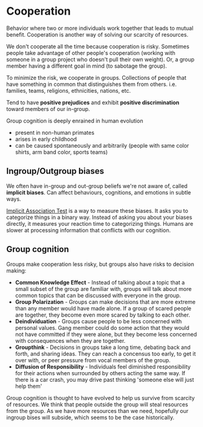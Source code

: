 # Cooperation
Behavior where two or more individuals work together that leads to mutual benefit. Cooperation is another way of solving our scarcity of resources.

We don't cooperate all the time because cooperation is risky. Sometimes people take advantage of other people's cooperation (working with someone in a group project who doesn't pull their own weight). Or, a group member having a different goal in mind (to sabotage the group).

To minimize the risk, we cooperate in groups. Collections of people that have something in common that distinguishes them from others. i.e. families, teams, religions, ethnicities, nations, etc.

Tend to have **positive prejudices** and exhibit **positive discrimination** toward members of our in-group.

Group cognition is deeply enrained in human evolution
* present in non-human primates
* arises in early childhood
* can be caused spontaneously and arbitrarily (people with same color shirts, arm band color, sports teams)

## Ingroup/Outgroup biases
We often have in-group and out-group beliefs we're not aware of, called **implicit biases**. Can affect behaviours, cognitions, and emotions in subtle ways.

[Implicit Association Test](https://implicit.harvard.edu/implicit/canada/takeatest.html) is a way to measure these biases. It asks you to categorize things in a binary way. Instead of asking you about your biases directly, it measures your reaction time to categorizing things. Humans are slower at processing information that conflicts with our cognition.

## Group cognition
Groups make cooperation less risky, but groups also have risks to decision making:
* **Common Knowledge Effect** - Instead of talking about a topic that a small subset of the group are familiar with, groups will talk about more common topics that can be discussed with everyone in the group.
* **Group Polarization** - Groups can make decisions that are more extreme than any member would have made alone. If a group of scared people are together, they become even more scared by talking to each other.
* **Deindividuation** - Groups cause people to be less concerned with personal values. Gang member could do some action that they would not have committed if they were alone, but they become less concerned with consequences when they are together.
* **Groupthink** - Decisions in groups take a long time, debating back and forth, and sharing ideas. They can reach a concensus too early, to get it over with, or peer pressure from vocal members of the group.
* **Diffusion of Responsibility** - Individuals feel diminished responsibility for their actions when surrounded by others acting the same way. If there is a car crash, you may drive past thinking 'someone else will just help them'

Group cognition is thought to have evolved to help us survive from scarcity of resources. We think that people outside the group will steal resources from the group. As we have more resources than we need, hopefully our ingroup bises will subside, which seems to be the case historically.
